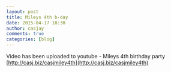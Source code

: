 ```yaml
---
layout: post
title: Mileys 4th b-day
date: 2015-04-17 18:30
author: casjay
comments: true
categories: [blog]
---
```


Video has been uploaded to youtube - Mileys 4th birthday party  
[http://casj.biz/casjmiley4th](http://casj.biz/casjmiley4th)  
